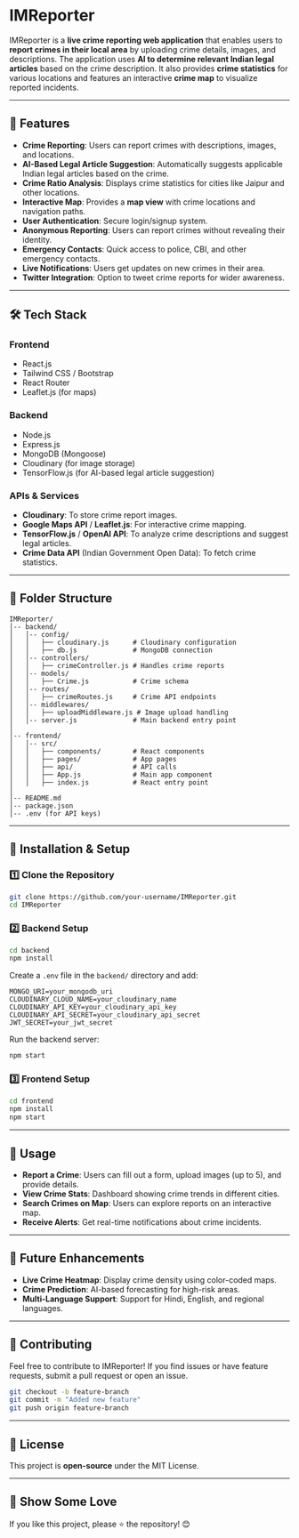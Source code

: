 # IMReporter

IMReporter is a **live crime reporting web application** that enables users to **report crimes in their local area** by uploading crime details, images, and descriptions. The application uses **AI to determine relevant Indian legal articles** based on the crime description. It also provides **crime statistics** for various locations and features an interactive **crime map** to visualize reported incidents.

---

## 🚀 Features

- **Crime Reporting**: Users can report crimes with descriptions, images, and locations.
- **AI-Based Legal Article Suggestion**: Automatically suggests applicable Indian legal articles based on the crime.
- **Crime Ratio Analysis**: Displays crime statistics for cities like Jaipur and other locations.
- **Interactive Map**: Provides a **map view** with crime locations and navigation paths.
- **User Authentication**: Secure login/signup system.
- **Anonymous Reporting**: Users can report crimes without revealing their identity.
- **Emergency Contacts**: Quick access to police, CBI, and other emergency contacts.
- **Live Notifications**: Users get updates on new crimes in their area.
- **Twitter Integration**: Option to tweet crime reports for wider awareness.

---

## 🛠️ Tech Stack

### **Frontend**
- React.js
- Tailwind CSS / Bootstrap
- React Router
- Leaflet.js (for maps)

### **Backend**
- Node.js
- Express.js
- MongoDB (Mongoose)
- Cloudinary (for image storage)
- TensorFlow.js (for AI-based legal article suggestion)

### **APIs & Services**
- **Cloudinary**: To store crime report images.
- **Google Maps API** / **Leaflet.js**: For interactive crime mapping.
- **TensorFlow.js** / **OpenAI API**: To analyze crime descriptions and suggest legal articles.
- **Crime Data API** (Indian Government Open Data): To fetch crime statistics.

---

## 📁 Folder Structure

```plaintext
IMReporter/
│-- backend/
│   │-- config/
│   │   ├── cloudinary.js      # Cloudinary configuration
│   │   ├── db.js              # MongoDB connection
│   │-- controllers/
│   │   ├── crimeController.js # Handles crime reports
│   │-- models/
│   │   ├── Crime.js           # Crime schema
│   │-- routes/
│   │   ├── crimeRoutes.js     # Crime API endpoints
│   │-- middlewares/
│   │   ├── uploadMiddleware.js # Image upload handling
│   │-- server.js              # Main backend entry point
│
│-- frontend/
│   │-- src/
│   │   ├── components/        # React components
│   │   ├── pages/             # App pages
│   │   ├── api/               # API calls
│   │   ├── App.js             # Main app component
│   │   ├── index.js           # React entry point
│
│-- README.md
│-- package.json
│-- .env (for API keys)
```

---

## 🔧 Installation & Setup

### **1️⃣ Clone the Repository**
```sh
git clone https://github.com/your-username/IMReporter.git
cd IMReporter
```

### **2️⃣ Backend Setup**
```sh
cd backend
npm install
```
Create a `.env` file in the `backend/` directory and add:
```env
MONGO_URI=your_mongodb_uri
CLOUDINARY_CLOUD_NAME=your_cloudinary_name
CLOUDINARY_API_KEY=your_cloudinary_api_key
CLOUDINARY_API_SECRET=your_cloudinary_api_secret
JWT_SECRET=your_jwt_secret
```
Run the backend server:
```sh
npm start
```

### **3️⃣ Frontend Setup**
```sh
cd frontend
npm install
npm start
```

---

## 📌 Usage
- **Report a Crime**: Users can fill out a form, upload images (up to 5), and provide details.
- **View Crime Stats**: Dashboard showing crime trends in different cities.
- **Search Crimes on Map**: Users can explore reports on an interactive map.
- **Receive Alerts**: Get real-time notifications about crime incidents.

---

## 🎯 Future Enhancements
- **Live Crime Heatmap**: Display crime density using color-coded maps.
- **Crime Prediction**: AI-based forecasting for high-risk areas.
- **Multi-Language Support**: Support for Hindi, English, and regional languages.

---

## 🤝 Contributing
Feel free to contribute to IMReporter! If you find issues or have feature requests, submit a pull request or open an issue.

```sh
git checkout -b feature-branch
git commit -m "Added new feature"
git push origin feature-branch
```

---

## 📜 License
This project is **open-source** under the MIT License.

---

## 🌟 Show Some Love
If you like this project, please ⭐ the repository! 😊

